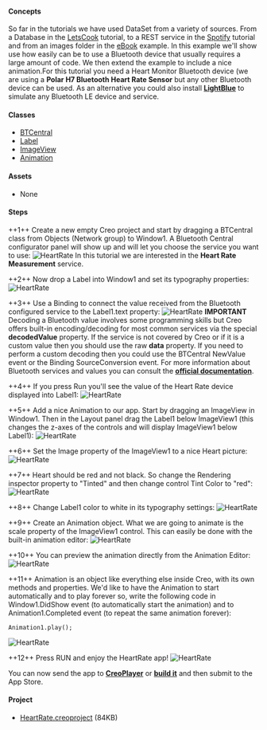 #### Concepts
So far in the tutorials we have used DataSet from a variety of sources. From a Database in the <a href="lets-cook-nav.html">LetsCook</a> tutorial, to a REST service in the <a href="spotify.html">Spotify</a> tutorial and from an images folder in the <a href="ebook.html">eBook</a> example. In this example we'll show use how easily can be to use a Bluetooth device that usually requires a large amount of code. We then extend the example to include a nice animation.For this tutorial you need a Heart Monitor Bluetooth device (we are using a **Polar H7 Bluetooth Heart Rate Sensor** but any other Bluetooth device can be used. As an alternative you could also install **[LightBlue](https://itunes.apple.com/us/app/lightblue-explorer-bluetooth/id557428110?mt=8)** to simulate any Bluetooth LE device and service.

#### Classes
* [BTCentral](../classes/BluetoothCentral.md)
* [Label](../classes/Label.md)
* [ImageView](../classes/ImageView.md)
* [Animation](../classes/Animation.md)
		
#### Assets
* None
		
#### Steps
++1++ Create a new empty Creo project and start by dragging a BTCentral class from Objects (Network group) to Window1. A Bluetooth Central configurator panel will show up and will let you choose the service you want to use:
![HeartRate](../images/tutorials/heartrate1.gif)
In this tutorial we are interested in the **Heart Rate Measurement** service.

++2++ Now drop a Label into Window1 and set its typography properties:
![HeartRate](../images/tutorials/heart-rate-2.png)

++3++ Use a Binding to connect the value received from the Bluetooth configured service to the Label1.text property:
![HeartRate](../images/tutorials/heartrate2.gif)
**IMPORTANT**
Decoding a Bluetooth value involves some programming skills but Creo offers built-in encoding/decoding for most common services via the special **decodedValue** property. If the service is not covered by Creo or if it is a custom value then you should use the raw **data** property. If you need to perform a custom decoding then you could use the BTCentral NewValue event or the Binding SourceConversion event. For more information about Bluetooth services and values you can consult the **[official documentation](https://www.bluetooth.com/specifications/gatt/services)**</a>.

++4++ If you press Run you'll see the value of the Heart Rate device displayed into Label1:
![HeartRate](../images/tutorials/heart-rate-3.png)

++5++ Add a nice Animation to our app. Start by dragging an ImageView in Window1. Then in the Layout panel drag the Label1 below ImageView1 (this changes the z-axes of the controls and will display ImageView1 below Label1):
![HeartRate](../images/tutorials/heart-rate-4.png)

++6++ Set the Image property of the ImageView1 to a nice Heart picture:
![HeartRate](../images/tutorials/heart-rate-5.png)

++7++ Heart should be red and not black. So change the Rendering inspector property to "Tinted" and then change control Tint Color to "red":
![HeartRate](../images/tutorials/heart-rate-6.png)

++8++ Change Label1 color to white in its typography settings:
![HeartRate](../images/tutorials/heart-rate-7.png)

++9++ Create an Animation object. What we are going to animate is the scale property of the ImageView1 control. This can easily be done with the built-in animation editor:
![HeartRate](../images/tutorials/heartrate3.gif)

++10++ You can preview the animation directly from the Animation Editor:
![HeartRate](../images/tutorials/heartrate4.gif)

++11++ Animation is an object like everything else inside Creo, with its own methods and properties. We'd like to have the Animation to start automatically and to play forever so, write the following code in Window1.DidShow event (to automatically start the animation) and to Animation1.Completed event (to repeat the same animation forever):
```
Animation1.play();
```

![HeartRate](../images/tutorials/heart-rate-8.png)

++12++ Press RUN and enjoy the HeartRate app!
![HeartRate](../images/tutorials/heartrate5.gif)

		
You can now send the app to **[CreoPlayer](../creo/creoplayer.md)** or **[build it](../creo/build-your-app.md)** and then submit to the App Store.

#### Project
* [HeartRate.creoproject]({{github_raw_link}}/assets/heartrate.zip) (84KB)

